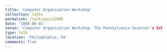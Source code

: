 ```yaml
---
title: 'Computer Organization Workshop'
collection: talks
permalink: /talk/pgsit2008
date: '2008-06-01'
venue: 'Computer Organization Workshop. The Pennsylvania Governor's Schools of Excellence: Information, Society & Technology.'
type: talk
location: 'Philadelphia, PA'
comments: True
---
```


